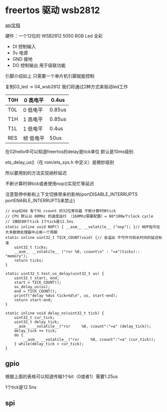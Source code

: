 # freertos 驱动 wsb2812 

[api文档](https://docs.espressif.com/projects/esp8266-rtos-sdk/en/latest/api-reference/index.html)

硬件：一个12位的 WSB2812 5050 RGB Led 全彩

* DI	控制输入
* 5v    电源
* GND 接地
* DO 控制输出 用于级联功能

引脚介绍如上 只需要一个单片机引脚就能控制

复制03_led -> 04_wsb2812 我们将通过2种方式来驱动led工作

| T0H  | 0  高电平 | 0.4us  |
| ---- | --------- | ------ |
| T0L  | 0 低电平  | 0.85us |
| T1H  | 1 高电平  | 0.85us |
| T1L  | 1 低电平  | 0.4us  |
| RES  | 帧 低电平 | 50us   |

在02hello中可以知道freertos的delay是tick单位 默认是10ms级别 

ets_delay_us()（在 rom/ets_sys.h 中定义）是微妙级别

所以要用别的方法实现纳秒延迟

不断计算时钟tick或者使用nop()实现忙等延迟

注意暂停中断和上下文切换带来的影响(portDISABLE_INTERRUPTS portENABLE_INTERRUPTS来禁止)

```
// esp8266 有个叫 ccount 的32位寄存器 不断计算时钟tick
// CPU 默认以 80MHz 的速度运行 （160Mhz需要配置）= 80*100w个clock cycle
// 1微妙80个tick 1个tick是12.5ns
static inline void NOP() { __asm__ __volatile__ ("nop"); }// NOP指令在大多数微处理器中占用一个周期
static inline uint32_t TICK_COUNT(void) {// 会溢出 不可作为较长时间的延迟标准
    uint32_t ticks;
    __asm__ __volatile__ ("rsr %0, ccount\n" : "=a"(ticks):: "memory");
    return ticks;
}

static uint32_t test_us_delay(uint32_t us) {
    uint32_t start, end;
    start = TICK_COUNT();
    os_delay_us(us);
    end = TICK_COUNT();
    printf("delay %dus tick=%d\n", us, start-end);
    return start-end;
}

static inline void delay_ns(uint32_t tick) {
    uint32_t cur_tick;
    uint32_t delay_tick;
    __asm__ __volatile__("rsr     %0, ccount":"=a" (delay_tick));
    delay_tick += tick;
    do {
        __asm__ __volatile__("rsr     %0, ccount":"=a" (cur_tick));
    } while(delay_tick > cur_tick);
}
```

## gpio 

根据上面的表格可以知道传输1个bit（0或者1）需要1.25us 

1个tick是12.5ns

## spi

















